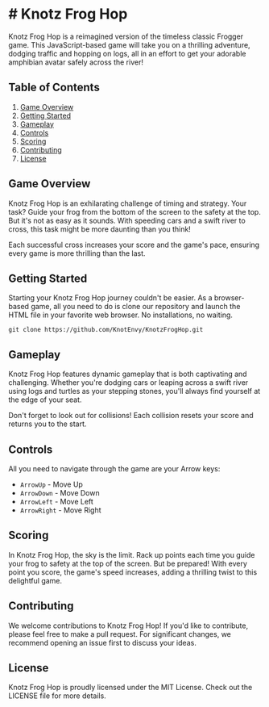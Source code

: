 # # Knotz Frog Hop

Knotz Frog Hop is a reimagined version of the timeless classic Frogger game. This JavaScript-based game will take you on a thrilling adventure, dodging traffic and hopping on logs, all in an effort to get your adorable amphibian avatar safely across the river!

## Table of Contents

1. [Game Overview](#game-overview)
2. [Getting Started](#getting-started)
3. [Gameplay](#gameplay)
4. [Controls](#controls)
5. [Scoring](#scoring)
6. [Contributing](#contributing)
7. [License](#license)

## Game Overview

Knotz Frog Hop is an exhilarating challenge of timing and strategy. Your task? Guide your frog from the bottom of the screen to the safety at the top. But it's not as easy as it sounds. With speeding cars and a swift river to cross, this task might be more daunting than you think! 

Each successful cross increases your score and the game's pace, ensuring every game is more thrilling than the last.

## Getting Started

Starting your Knotz Frog Hop journey couldn't be easier. As a browser-based game, all you need to do is clone our repository and launch the HTML file in your favorite web browser. No installations, no waiting.

```
git clone https://github.com/KnotEnvy/KnotzFrogHop.git
```

## Gameplay

Knotz Frog Hop features dynamic gameplay that is both captivating and challenging. Whether you're dodging cars or leaping across a swift river using logs and turtles as your stepping stones, you'll always find yourself at the edge of your seat. 

Don't forget to look out for collisions! Each collision resets your score and returns you to the start.

## Controls

All you need to navigate through the game are your Arrow keys:

- `ArrowUp` - Move Up
- `ArrowDown` - Move Down
- `ArrowLeft` - Move Left
- `ArrowRight` - Move Right

## Scoring

In Knotz Frog Hop, the sky is the limit. Rack up points each time you guide your frog to safety at the top of the screen. But be prepared! With every point you score, the game's speed increases, adding a thrilling twist to this delightful game.

## Contributing

We welcome contributions to Knotz Frog Hop! If you'd like to contribute, please feel free to make a pull request. For significant changes, we recommend opening an issue first to discuss your ideas.

## License

Knotz Frog Hop is proudly licensed under the MIT License. Check out the LICENSE file for more details.

